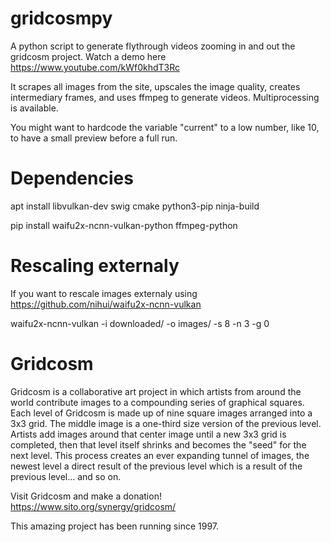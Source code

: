 # gridcosmpy

A python script to generate flythrough videos zooming in and out the gridcosm project. Watch a demo here https://www.youtube.com/kWf0khdT3Rc

It scrapes all images from the site,  upscales the image quality, creates intermediary frames, and uses ffmpeg to generate videos. Multiprocessing is available.

You might want to hardcode the variable "current" to a low number, like 10, to have a small preview before a full run.



# Dependencies

apt install libvulkan-dev swig cmake python3-pip ninja-build

pip install waifu2x-ncnn-vulkan-python ffmpeg-python

# Rescaling externaly

If you want to rescale images externaly using https://github.com/nihui/waifu2x-ncnn-vulkan

waifu2x-ncnn-vulkan -i downloaded/ -o images/ -s 8 -n 3 -g 0

# Gridcosm

Gridcosm is a collaborative art project in which artists from around the world contribute images to a compounding series of graphical squares. Each level of Gridcosm is made up of nine square images arranged into a 3x3 grid. The middle image is a one-third size version of the previous level. Artists add images around that center image until a new 3x3 grid is completed, then that level itself shrinks and becomes the "seed" for the next level. This process creates an ever expanding tunnel of images, the newest level a direct result of the previous level which is a result of the previous level... and so on.

Visit Gridcosm and make a donation! https://www.sito.org/synergy/gridcosm/

This amazing project has been running since 1997.
